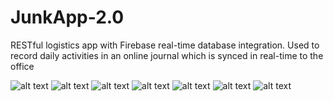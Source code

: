# JunkApp-2.0
RESTful logistics app with Firebase real-time database integration. Used to record daily activities in an online journal which is synced in real-time to the office

![alt text](https://www.tomkatcreative.com/img/roi-user_auth.gif) ![alt text](https://www.tomkatcreative.com/img/roi-create_journal.gif) ![alt text](https://www.tomkatcreative.com/img/roi-add_view_job.gif) ![alt text](https://www.tomkatcreative.com/img/roi-add_view_dump.gif) ![alt text](https://www.tomkatcreative.com/img/roi-custom_calc.gif) ![alt text](https://www.tomkatcreative.com/img/roi-dump_info.gif) ![alt text](https://www.tomkatcreative.com/img/roi-archive_journal.gif)  


